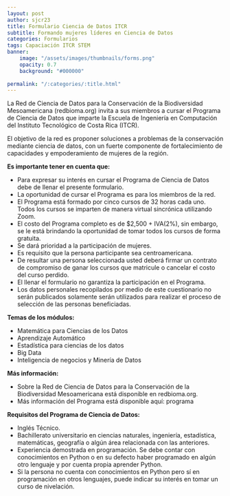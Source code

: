 ```yaml
---
layout: post
author: sjcr23
title: Formulario Ciencia de Datos ITCR
subtitle: Formando mujeres líderes en Ciencia de Datos
categories: Formularios
tags: Capaciación ITCR STEM
banner: 
    image: "/assets/images/thumbnails/forms.png"
    opacity: 0.7
    background: "#000000"
    
permalink: "/:categories/:title.html"
---
```


La Red de Ciencia de Datos para la Conservación de la Biodiversidad Mesoamericana (redbioma.org) invita a sus miembros a cursar el Programa de Ciencia de Datos que imparte la Escuela de Ingeniería en Computación del Instituto Tecnológico de Costa Rica (ITCR).

El objetivo de la red es proponer soluciones a problemas de la conservación mediante ciencia de datos, con un fuerte componente de fortalecimiento de capacidades y empoderamiento de mujeres de la región.

**Es importante tener en cuenta que:**

- Para expresar su interés en cursar el Programa de Ciencia de Datos debe de llenar el presente formulario.
- La oportunidad de cursar el Programa es para los miembros de la red.
- El Programa está formado por cinco cursos de 32 horas cada uno. Todos los cursos se imparten de manera virtual sincrónica utilizando Zoom.
- El costo del Programa completo es de $2,500 + IVA(2%), sin embargo, se le está brindando la oportunidad de tomar todos los cursos de forma gratuita.
- Se dará prioridad a la participación de mujeres.
- Es requisito que la persona participante sea centroamericana.
- De resultar una persona seleccionada usted deberá firmar un contrato de compromiso de ganar los cursos que matricule o cancelar el costo del curso perdido. 
- El llenar el formulario no garantiza la participación en el Programa.
- Los datos personales recopilados por medio de este cuestionario no serán publicados solamente serán utilizados para realizar el proceso de selección de las personas beneficiadas.
  
**Temas de los módulos:**

- Matemática para Ciencias de los Datos
- Aprendizaje Automático
- Estadística para ciencias de los datos
- Big Data
- Inteligencia de negocios y Minería de Datos

**Más información:**

- Sobre la Red de Ciencia de Datos para la Conservación de la Biodiversidad Mesoamericana está disponible en redbioma.org.
- Más información del Programa está disponible aquí: programa

**Requisitos del Programa de Ciencia de Datos:**

- Inglés Técnico.
- Bachillerato universitario en ciencias naturales, ingeniería, estadística, matemáticas, geografía o algún área relacionada con las anteriores.
- Experiencia demostrada en programación. Se debe contar con conocimientos en Python o en su defecto haber programado en algún otro lenguaje y por cuenta propia aprender Python.
- Si la persona no cuenta con conocimientos en Python pero sí en programación en otros lenguajes, puede indicar su interés en tomar un curso de nivelación.
